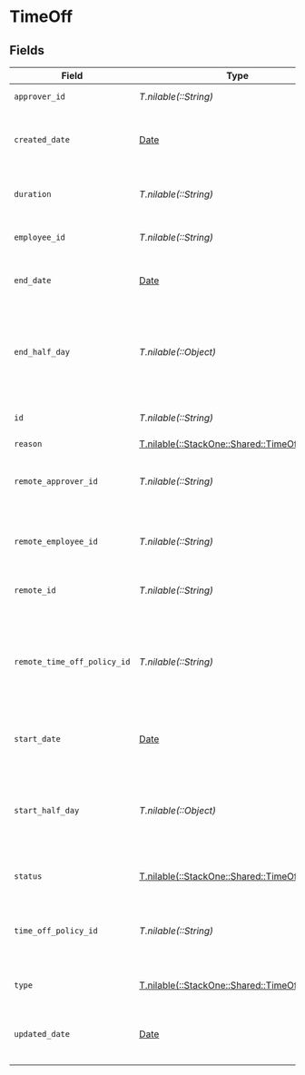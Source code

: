 # TimeOff


## Fields

| Field                                                                                        | Type                                                                                         | Required                                                                                     | Description                                                                                  | Example                                                                                      |
| -------------------------------------------------------------------------------------------- | -------------------------------------------------------------------------------------------- | -------------------------------------------------------------------------------------------- | -------------------------------------------------------------------------------------------- | -------------------------------------------------------------------------------------------- |
| `approver_id`                                                                                | *T.nilable(::String)*                                                                        | :heavy_minus_sign:                                                                           | The approver ID                                                                              | 1687-4                                                                                       |
| `created_date`                                                                               | [Date](https://ruby-doc.org/stdlib-2.6.1/libdoc/date/rdoc/Date.html)                         | :heavy_minus_sign:                                                                           | The created date of the time off request                                                     | 2021-01-01T01:01:01.000Z                                                                     |
| `duration`                                                                                   | *T.nilable(::String)*                                                                        | :heavy_minus_sign:                                                                           | The duration of the time off request                                                         | P3Y6M4DT12H30M5S                                                                             |
| `employee_id`                                                                                | *T.nilable(::String)*                                                                        | :heavy_minus_sign:                                                                           | The employee ID                                                                              | 1687-3                                                                                       |
| `end_date`                                                                                   | [Date](https://ruby-doc.org/stdlib-2.6.1/libdoc/date/rdoc/Date.html)                         | :heavy_minus_sign:                                                                           | The end date of the time off request                                                         | 2021-01-01T01:01:01.000Z                                                                     |
| `end_half_day`                                                                               | *T.nilable(::Object)*                                                                        | :heavy_minus_sign:                                                                           | True if the end of the time off request ends half way through the day                        | true                                                                                         |
| `id`                                                                                         | *T.nilable(::String)*                                                                        | :heavy_minus_sign:                                                                           | Unique identifier                                                                            | 8187e5da-dc77-475e-9949-af0f1fa4e4e3                                                         |
| `reason`                                                                                     | [T.nilable(::StackOne::Shared::TimeOffReason)](../../models/shared/timeoffreason.md)         | :heavy_minus_sign:                                                                           | N/A                                                                                          |                                                                                              |
| `remote_approver_id`                                                                         | *T.nilable(::String)*                                                                        | :heavy_minus_sign:                                                                           | Provider's unique identifier of the approver                                                 | e3cb75bf-aa84-466e-a6c1-b8322b257a48                                                         |
| `remote_employee_id`                                                                         | *T.nilable(::String)*                                                                        | :heavy_minus_sign:                                                                           | Provider's unique identifier of the employee                                                 | e3cb75bf-aa84-466e-a6c1-b8322b257a48                                                         |
| `remote_id`                                                                                  | *T.nilable(::String)*                                                                        | :heavy_minus_sign:                                                                           | Provider's unique identifier                                                                 | 8187e5da-dc77-475e-9949-af0f1fa4e4e3                                                         |
| `remote_time_off_policy_id`                                                                  | *T.nilable(::String)*                                                                        | :heavy_minus_sign:                                                                           | Provider's unique identifier of the time off policy id associated with this time off request | e3cb75bf-aa84-466e-a6c1-b8322b257a48                                                         |
| `start_date`                                                                                 | [Date](https://ruby-doc.org/stdlib-2.6.1/libdoc/date/rdoc/Date.html)                         | :heavy_minus_sign:                                                                           | The start date of the time off request                                                       | 2021-01-01T01:01:01.000Z                                                                     |
| `start_half_day`                                                                             | *T.nilable(::Object)*                                                                        | :heavy_minus_sign:                                                                           | True if the start of the time off request begins half way through the day                    | true                                                                                         |
| `status`                                                                                     | [T.nilable(::StackOne::Shared::TimeOffStatus)](../../models/shared/timeoffstatus.md)         | :heavy_minus_sign:                                                                           | The status of the time off request                                                           |                                                                                              |
| `time_off_policy_id`                                                                         | *T.nilable(::String)*                                                                        | :heavy_minus_sign:                                                                           | The time off policy id associated with this time off request                                 | cx280928933                                                                                  |
| `type`                                                                                       | [T.nilable(::StackOne::Shared::TimeOffType)](../../models/shared/timeofftype.md)             | :heavy_minus_sign:                                                                           | The type of the time off request                                                             |                                                                                              |
| `updated_date`                                                                               | [Date](https://ruby-doc.org/stdlib-2.6.1/libdoc/date/rdoc/Date.html)                         | :heavy_minus_sign:                                                                           | The updated date of the time off request                                                     | 2021-01-01T01:01:01.000Z                                                                     |